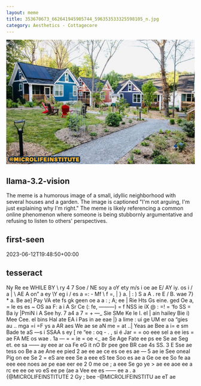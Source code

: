 ```yaml
---
layout: meme
title: 353670673_662641945905744_596353533325598105_n.jpg
category: Aesthetics - Cottagecore
---
```


<div markdown="0"><a href="353670673_662641945905744_596353533325598105_n.jpg"><img class="photo" src="353670673_662641945905744_596353533325598105_n.jpg" /></a>

<h2>llama-3.2-vision</h2>
<p title="Llama-3.2-11B is a really good model that probably gets the visual details right but doesn't understand literary or media references, and often fails to accurately represent the physical arrangement of objects and the implied relationships between the objects.">The meme is a humorous image of a small, idyllic neighborhood with several houses and a garden. The image is captioned &quot;I&#x27;m not arguing, I&#x27;m just explaining why I&#x27;m right.&quot; The meme is likely referencing a common online phenomenon where someone is being stubbornly argumentative and refusing to listen to others&#x27; perspectives.</p>

<h2>first-seen</h2>
<p title="Because Git doesn't preserve file modification times, this metadata file contains the file's modification time when it was added to the library.">2023-06-12T19:48:50+00:00</p>

<h2>tesseract</h2>
<p title="Tesseract is often terrible and just gives a lot of nonsense characters, but it used to be the state of the art, and usually it is better at correctly representing text than llama-3.2-vision-11b.">Ny Re ee WHILE BY \ ry 4 7 Soe / NE soy a oY ety m/s i oe ae E/ AY iy. os i / a | \ AE A on” a ey \Y eg i / es a =: - Mf \ f =, | &#125; a. | : ) S a A . re E / B. wae 7&#125; * a. Be ae] Pay VA ete fs gk geen oe a a : ; A; ee | Rie Hts Gs eine. ged Oe a, = le es es ~ OS aa F: a i A Sr Ce (: fe, ———) = f NSS ie iX @ : =! = ‘fo SS = Ba iy |PmiN i A See hy. 7 a4 a 7 = + —_ Sie SMe Ke le I. el | ain hailey Bie i) Mee Cee. el bins Hal ate EA i Pas in ae eae |&#125; a lime : ui ge UM er oa “gies au .. mga =i =F ys a AR aes We ae se aN me = at ..| Yeas ae Bee a i= e sm Bade te aS —s i SSAA s ey [ re “ee : oq - . , si é Jar = = oo eee sel a ee ies = ae FA ME os wae . 1a — = = ie = oe &lt;_ ae Se Age Fate ee ps ee Se ae Seg et. ee sa —— ay eee ar oa Fe eG it nO Br pee gee BR cae 4s SS. 3 E Sse ae tess oo Be a ae Ane ee pied 2 ae ee ae ce es oe es ae — 5 ae ie See oneal Pig on ee Se 2 = eS are eee Se a eee eS tee Soo es ae a Ge oe ee So fe aa eee eee noes ae pe eae eer ee 2 0 me oe ; a eee Se go ye &gt; ae ee aoe ee a rc ee ee oe vo eS ee pe (ae a Vee ee es —— ee a . a &#123;@MICROLIFEINSTITUTE 2 Gy ; bee -@MICROLIFEINSTITU ae eT ae</p>

</div>

